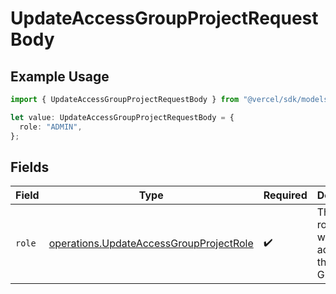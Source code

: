 # UpdateAccessGroupProjectRequestBody

## Example Usage

```typescript
import { UpdateAccessGroupProjectRequestBody } from "@vercel/sdk/models/operations/updateaccessgroupproject.js";

let value: UpdateAccessGroupProjectRequestBody = {
  role: "ADMIN",
};
```

## Fields

| Field                                                                                              | Type                                                                                               | Required                                                                                           | Description                                                                                        | Example                                                                                            |
| -------------------------------------------------------------------------------------------------- | -------------------------------------------------------------------------------------------------- | -------------------------------------------------------------------------------------------------- | -------------------------------------------------------------------------------------------------- | -------------------------------------------------------------------------------------------------- |
| `role`                                                                                             | [operations.UpdateAccessGroupProjectRole](../../models/operations/updateaccessgroupprojectrole.md) | :heavy_check_mark:                                                                                 | The project role that will be added to this Access Group.                                          | ADMIN                                                                                              |